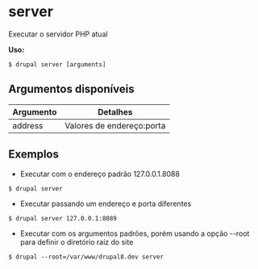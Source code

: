 # server
Executar o servidor PHP atual

**Uso:**
```
$ drupal server [arguments] 
```

## Argumentos disponíveis
Argumento | Detalhes
---------|-------------
address | Valores de endereço:porta

## Exemplos
* Executar com o endereço padrão 127.0.0.1.8088
```
$ drupal server
```
* Executar passando um endereço e porta diferentes
```
$ drupal server 127.0.0.1:8089
```
* Executar com os argumentos padrões, porém usando a opção --root para definir o diretório raíz do site
```
$ drupal --root=/var/www/drupal8.dev server
```
